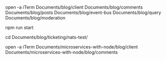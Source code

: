 open -a iTerm Documents/blog/client Documents/blog/comments Documents/blog/posts Documents/blog/event-bus Documents/blog/query Documents/blog/moderation

npm run start

cd Documents/blog/ticketing/nats-test/

open -a iTerm Documents/microservices-with-node/blog/client Documents/microservices-with-node/blog/comments
